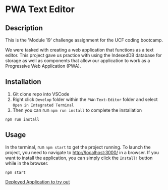 # PWA Text Editor

## Description

This is the 'Module 19' challenge assignment for the UCF coding bootcamp.

We were tasked with creating a web application that functions as a text editor. This project gave us practice with using the IndexedDB database for storage as well as components that allow our application to work as a Progressive Web Application (PWA).

## Installation

1. Git clone repo into VSCode
2. Right click `Develop` folder within the `PAW-Text-Editor` folder and select `Open in Integrated Terminal`
3. Then you can run `npm run install` to complete the installation

```
npm run install
```

## Usage

In the terminal, run `npm start` to get the project running. To launch the project, you need to navigate to [http://localhost:3000/](http://localhost:3000/) in a browser. If you want to install the application, you can simply click the `Install!` button while in the browser.

```
npm start
```

[Deployed Application to try out](...)